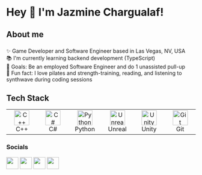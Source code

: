 <h1 align="left">Hey 👋 I'm Jazmine Chargualaf!</h1>

###

<h2 align="left">About me</h2>

###

<p align="left">✨ Game Developer and Software Engineer based in Las Vegas, NV, USA<br>📚 I'm currently learning backend development (TypeScript)<br>🎯 Goals: Be an employed Software Engineer and do 1 unassisted pull-up<br>🎲 Fun fact: I love pilates and strength-training, reading, and listening to synthwave during coding sessions</p>

###

<h2 align="left">Tech Stack</h2>

<table><tr>
  <td align="center" width="80">
    <img src="https://cdn.jsdelivr.net/gh/devicons/devicon/icons/cplusplus/cplusplus-original.svg" height="40" alt="C++" />
    <br/>C++
  </td>
  <td align="center" width="80">
    <img src="https://cdn.jsdelivr.net/gh/devicons/devicon/icons/csharp/csharp-original.svg" height="40" alt="C#" />
    <br/>C#
  </td>
  <td align="center" width="80">
    <img src="https://cdn.jsdelivr.net/gh/devicons/devicon/icons/python/python-original.svg" height="40" alt="Python" />
    <br/>Python
  </td>
  <td align="center" width="80">
    <img src="https://cdn.jsdelivr.net/gh/devicons/devicon/icons/unrealengine/unrealengine-original.svg" height="40" alt="Unreal" />
    <br/>Unreal
  </td>
  <td align="center" width="80">
    <img src="https://cdn.jsdelivr.net/gh/devicons/devicon/icons/unity/unity-original.svg" height="40" alt="Unity" />
    <br/>Unity
  </td>
  <td align="center" width="80">
    <img src="https://cdn.jsdelivr.net/gh/devicons/devicon/icons/git/git-original.svg" height="40" alt="Git" />
    <br/>Git
  </td>
</tr></table>


### Socials

<p align="left"> <a href="https://discord.com/users/jaazmine" target="_blank" rel="noreferrer"><img src="https://raw.githubusercontent.com/danielcranney/readme-generator/main/public/icons/socials/discord.svg" width="32" height="32" /></a> <a href="https://www.linkedin.com/in/jazminechargualaf" target="_blank" rel="noreferrer"><img src="https://raw.githubusercontent.com/danielcranney/readme-generator/main/public/icons/socials/linkedin.svg" width="32" height="32" /></a> <a href="https://www.twitter.com/CodeWithJaz" target="_blank" rel="noreferrer"><img src="https://raw.githubusercontent.com/danielcranney/readme-generator/main/public/icons/socials/twitter.svg" width="32" height="32" /></a> <a href="https://www.twitch.tv/jaazmine" target="_blank" rel="noreferrer"><img src="https://raw.githubusercontent.com/danielcranney/readme-generator/main/public/icons/socials/twitch.svg" width="32" height="32" /></a></p>



